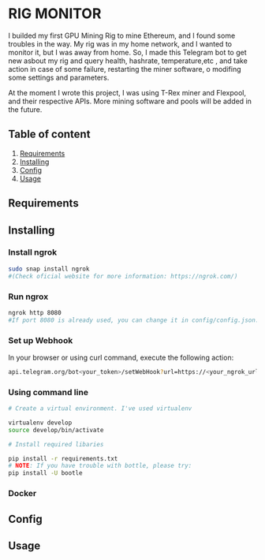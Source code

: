 # RIG MONITOR

I builded my first GPU Mining Rig to mine Ethereum, and I found some troubles in the way. My rig was in my home network, and I wanted to monitor it, but I was away from home. So, I made this Telegram bot to get new asbout my rig and query health, hashrate, temperature,etc , and take action in case of some failure, restarting the miner software, o modifing some settings and parameters.

At the moment I wrote this project, I was using T-Rex miner and Flexpool, and their respective APIs. More mining software and pools will be added in the future.

## Table of content
1. [Requirements](#Requirements)
2. [Installing](#Instaling)
3. [Config](#Config)
4. [Usage](#Usage)

## Requirements

## Installing

### Install ngrok
```bash
sudo snap install ngrok 
#(Check oficial website for more information: https://ngrok.com/)
```

### Run ngrox

```bash
ngrok http 8080
#If port 8080 is already used, you can change it in config/config.json.
```
### Set up Webhook

In your browser or using curl command, execute the following action:
```bash
api.telegram.org/bot<your_token>/setWebHook?url=https://<your_ngrok_url.ngrok.io>/
```

### Using command line
```bash
# Create a virtual environment. I've used virtualenv

virtualenv develop
source develop/bin/activate

# Install required libaries

pip install -r requirements.txt
# NOTE: If you have trouble with bottle, please try:
pip install -U bootle

```

###  Docker

## Config

## Usage

